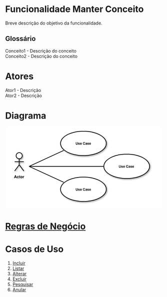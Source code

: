 # Funcionalidade Manter Conceito
Breve descrição do objetivo da funcionalidade.  


## Glossário
Conceito1 - Descrição do conceito  
Conceito2 - Descrição do conceito  
	

# Atores
Ator1 - Descrição  
Ator2 - Descrição  


# Diagrama  

![Caso de Uso do pacote](diagramas/placeholder.png "Caso de Uso do pacote")  

# [Regras de Negócio](_regras_negocio.md "Regras de negócio da package")  

# Casos de Uso

1. [Incluir](casos-de-uso/incluir.md)  
1. [Listar](casos-de-uso/listar.md)  
1. [Alterar](casos-de-uso/alterar.md)  
1. [Excluir](casos-de-uso/excluir.md)  
1. [Pesquisar](casos-de-uso/pesquisar.md)  
1. [Anular](casos-de-uso/anular.md)  